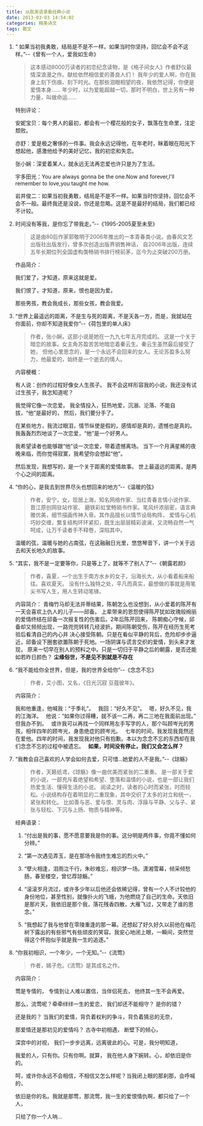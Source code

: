 ```yaml
---
title: 从耽美语录看经典小说
date: 2013-03-03 14:54:02
categories: 精美诗文
tags: 散文
---
```

1.  “ 如果当初我勇敢，结局是不是不一样。如果当时你坚持，回忆会不会不这样。”--《曾有一个人，爱我如生命》

    > 这本感动8000万读者的初恋纪念读物，是《格子间女人》作者舒仪最情深浪漫之作。献给依然相信爱的善良人们！
    >  我年少的爱人啊，你在我身上刻下伤痕、刻下时光。在那些泪眼相望的夜，我依然记得，你便是爱情本身……
    >  年少时，以为爱能超越一切，那时不明白，世上另有一种力量，叫做命运……

    特别评论：

    安妮宝贝：每个男人的最初，都会有一个樱花般的女子，飘落在生命里，注定颓败。

    亦舒：爱是极之奢侈的一件事。我会永远记得他，在年老时，眯着眼在阳光下想起他，感激他给予的美好记忆，我的初恋和失恋。

    张小娴：深爱着某人，就永远无法再恋爱也许只是为了生活。

    宇多田光：You are always gonna be the one.Now and forever,I'll remember to love,you taught me how.

    岩井俊二：如果当初我勇敢，结局是不是不一样。如果当时你坚持，回忆会不会不一般。最终我还是没说，你还是忽略。这是不是最好的结局，我们都已经不计较。

2.  时间没有等我，是你忘了带我走。”--《1995-2005夏至未至》

    > 这是由80后作家郭敬明于2006年推出的一本青春类小说。由春风文艺出版社出版发行，曾多次创造出版界销售神话，
    > 自2006年出版，连续五年长期位列全国虚构类畅销书排行榜前茅，迄今为止突破200万册。

    作品简介：

    我们爱了，才知道，原来这就是爱。

    我们恨了，才知道，原来，恨也是因为爱。​

    那些男孩，教会我成长，那些女孩，教会我爱。

3.  “世界上最遥远的距离，不是生与死的距离，不是天各一方，而是，我就站在你面前，你却不知道我爱你”--《荷包里的单人床》
    > 作者，张小娴，这部小说是她在一九九七年五月完成的。
    > 这是一个关于暗恋的故事。女主角苏盈苦苦地暗恋着秦云生。秦云生虽然最后接受了她，
    > 但他心里思念的，是一个永远不会回来的女人。无论苏盈多么努力，他最爱的，始终是一个逝去的情人。

    内容梗概：

    有人说：创作的过程好像女人生孩子。 我不会这样形容我的小说，我还没有试过生孩子，我怎知道呢？

    我觉得它像一次恋爱。 我全情投入，狂热地爱，沉溺、沦落、不能自拔，“他”是最好的， 然后，我们要分手了。

    在某些地方，我流过眼泪，情节纵使是假的，感情却是真的，遗憾也是真的。 我轰轰烈烈地谈了一次恋爱，“他”是一个好男人。

    我希望读者也能够跟“他”谈一次恋爱，带着遗憾离场。 当下一个月满星稀的夜晚来临，而你觉得寂寞，我希望你会想起“他”。

    然后发现，我想写的，是一个关于距离的爱情故事。 世上最遥远的距离，是两个心之间的距离。

4.  “你的心，是我去到世界尽头也想回来的地方”--《温暖的弦》
    > 作者，安宁，女，现居上海，知名网络作家、当红青春言情小说作家、晋江原创网驻站作家、
    > 磨铁彩虹堂畅销书作家。笔风纤浓丽密，语言典雅优美，细节描画传神入骨。其作品擅长以情节设局构阵，
    > 爱情与心机巧妙交缠，繁复结构环环紧扣，既生出层层精彩波澜，又流畅自然一气呵成，让万千读者手不释卷，深陷其中。

    温暖的弦，温暖与她的占南弦，在这融融日光里，悠悠琴音下，讲一个关于远去和天长地久的故事。

5.  “其实，我不是一定要等你，只是等上了，就等不了别人了”--《朝露若颜》
    > 作者，喜夏，—个出生于南方水乡的女子，沿海长大，从小看着船来船往。喜欢夏天。
    > 没有什么独特之处，平凡而真实，最想做的事就是用笔尖书写人生，用人生转动笔锋。

    内容简介：
    青梅竹马却无法并蒂结果，陈朝怎么也没想到，从小爱着的陈芹有一天会喜欢上仇人的儿子——邱备。
    上辈带来的恩怨使得陈芹犹如玫瑰般绚丽的爱情终结在邱备一次报复性的伤害后。2年后陈芹回来，
    陈朝痴心守候，邱备却又频频出现，一路兜兜转转几经波折。期间陈朝受伤，陈芹在经历生死考验后看清自己的内心并
    决心接受陈朝。只是在看似平静的背后，危险却步步逼近，邱备设下圈套欲置陈朝于死地。一场阴谋与谎言交织的爱情，到头来才发现，
    原来一切早在别人的预料之中。只是一切归于平静之后的朝露，是否还能如若昨日颜色？
    **尘缘俗世，不是见不到就是不存在**
6.  “我不能给你全世界，但是，我的世界全给你”--《念念不忘》
    > 作者，艾小图，又名，《日光沉寂 豆蔻彼年》。

    内容简介：

    我和他重逢，他喊我：“于季礼”。　
    我回：“好久不见”。　
    嗯，好久不见，我的江海洋。　
    他说：“如果你过得糟，就不该一二再，再二三地在我面前出现。”　
    但我办不到。　
    或许我可以再找一个同样用左手写字的人，那个叫顾岑光的男孩，相伴四年的顾岑光，身患绝症的顾岑光。　
    七年的时间，我发现我竟然还在爱他。四年的时间，我发现我对他只有抱歉。本以为念念不忘的东西却在我们念念不忘的过程中被遗忘。　
    **如果，时间没有停止，我们又会怎么样？**
7.  “我教会自己喜欢的人学会如何去爱，只可惜...她爱的人不是我。”--《琼觞》
    > 作者，天籁纸鸢，《琼觞》像一曲优美而紧张的二重奏。
    > 是一部关于爱的小说，一部充斥着绝望和希望、堕落和温情的小说，也是一部让我们热爱生活、懂得生活的小说。
    > 阅读之时，读者的心时而紧张，时而轻松。小说结构存在着明显的二重现象，其中交织了太多的对立和统一，紧张和转化。
    > 比如善与恶、爱与恨、灵与肉、浮躁与平静、父与子、紧张与轻松、下沉与上扬、物质与精神等。

    经典语录：

    1.  “付出是我的事，愿不愿意要我是你的事。这分明是两件事，你竟不懂如何分辨。”

    2.  “第一次遇见弄玉，是在那场令我终生难忘的烈火中。”

    3.  “孽火相逢，泪雨泣千行，朱砂难忘，相识梦一场。潇湘雪幕，倾采倾愁肠，春至楼空，曾忆荐琼觞。”

    4.  “滚滚岁月流过，或许多少年以后他还会依稀记得，曾有一个人不计较他的身份地位，甚至性别，就像扑火的飞蛾，为他燃烧了自己的生命。天依旧是那片天，我依旧是那个我，落花残香四散，大雁飞过，又带走了谁的思念。”

    5.  “我想起了我与他曾在零陵重逢的那一幕。还想起了好久好久以前他在梅花树下露出的有些邪气有些顽皮的笑容。我安心地闭上眼，一瞬间，突然觉得这个怀抱似乎就是我一生的追逐。”
8.  “你我初相识，一个年少，一个无知。”--《流莺》
    > 作者，嫣子危。《流莺》是其成名之作。

    内容简介：

    莺是专情的， 专情到让人难以置信，当伴侣死去， 他终其一生不会再爱。

    那么，流莺呢？牵牵绊绊一生的爱恋， 我们却还不能相守？ 是你的错？

    还是我的？  当我们的爱情，背负着权利的争斗，背负着猜忌的无奈，

    那爱情还是那初见的爱情吗？  古寺中初相遇， 断壁下的倾心，

    深宫中的对视， 我们一步步远离，远离彼此的心。可是，我分明知道，

    我爱的人，只有你。只有你啊。就算， 我在他人身下婉转。心，却依旧是你的。

    呵，或许你永远不会相信，不相信又怎么样呢？当我闭上眼的那刹那，会呼喊的，

    依旧是你的名。我就是那莺，那流莺，我一生的爱恨情仇啊，都只给了一个人，

    只给了你一个人呐...
